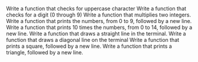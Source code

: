 Write a function that checks for uppercase character
Write a function that checks for a digit (0 through 9)
Write a function that multiplies two integers.
Write a function that prints the numbers, from 0 to 9, followed by a new line.
Write a function that prints 10 times the numbers, from 0 to 14, followed by a new line.
Write a function that draws a straight line in the terminal.
Write a function that draws a diagonal line on the terminal
Write a function that prints a square, followed by a new line.
Write a function that prints a triangle, followed by a new line.

